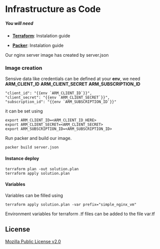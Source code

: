 Infrastructure as Code
=========

##### You will need

- **[Terraform](https://learn.hashicorp.com/tutorials/terraform/install-cli)**: Instalation guide

- **[Packer](https://learn.hashicorp.com/tutorials/packer/getting-started-install)**: Instalation guide


Our nginx server image has created by server.json

### Image creation
Sensive data like credentials can be defined at your **env**, we need 
**ARM_CLIENT_ID**
**ARM_CLIENT_SECRET**
**ARM_SUBSCRIPTION_ID**

```
"client_id": "{{env `ARM_CLIENT_ID`}}",
"client_secret": "{{env `ARM_CLIENT_SECRET`}}",
"subscription_id": "{{env `ARM_SUBSCRIPTION_ID`}}"
```

it can be set using 
```
export ARM_CLIENT_ID=<ARM_CLIENT_ID_HERE>
export ARM_CLIENT_SECRET=<ARM_CLIENT_SECRET>
export ARM_SUBSCRIPTION_ID=<ARM_SUBSCRIPTION_ID>
```

Run packer and build our image.

```
packer build server.json
```

#### Instance deploy

```
terraform plan -out solution.plan
terraform apply solution.plan
```

#### Variables
Variables can be filled using 

```
terraform apply solution.plan -var prefix="simple_nginx_vm"
```


Environment variables for terraform .tf files can be added to the file var.tf 



## License
[Mozilla Public License v2.0](https://github.com/hashicorp/terraform/blob/master/LICENSE)